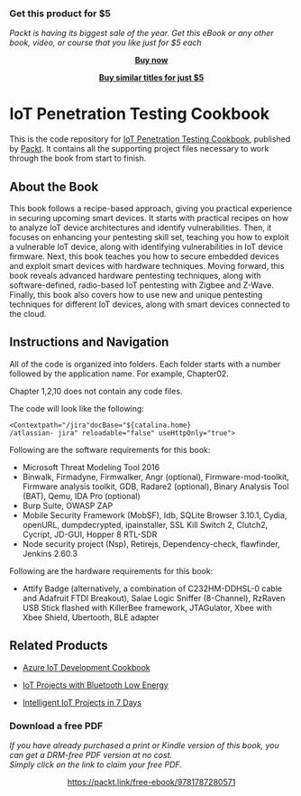 
### Get this product for $5

<i>Packt is having its biggest sale of the year. Get this eBook or any other book, video, or course that you like just for $5 each</i>


<b><p align='center'>[Buy now](https://packt.link/9781787280571)</p></b>


<b><p align='center'>[Buy similar titles for just $5](https://subscription.packtpub.com/search)</p></b>


# IoT Penetration Testing Cookbook
This is the code repository for [IoT Penetration Testing Cookbook](https://www.packtpub.com/networking-and-servers/iot-penetration-testing-cookbook?utm_source=github&utm_medium=repository&utm_campaign=9781787280571), published by [Packt](https://www.packtpub.com/?utm_source=github). It contains all the supporting project files necessary to work through the book from start to finish.
## About the Book
This book follows a recipe-based approach, giving you practical experience in securing upcoming smart devices. It starts with practical recipes on how to analyze IoT device architectures and identify vulnerabilities. Then, it focuses on enhancing your pentesting skill set, teaching you how to exploit a vulnerable IoT device, along with identifying vulnerabilities in IoT device firmware. Next, this book teaches you how to secure embedded devices and exploit smart devices with hardware techniques. Moving forward, this book reveals advanced hardware pentesting techniques, along with software-defined, radio-based IoT pentesting with Zigbee and Z-Wave. Finally, this book also covers how to use new and unique pentesting techniques for different IoT devices, along with smart devices connected to the cloud.
## Instructions and Navigation
All of the code is organized into folders. Each folder starts with a number followed by the application name. For example, Chapter02.

Chapter 1,2,10 does not contain any code files.

The code will look like the following:
```
<Contextpath="/jira"docBase="${catalina.home}
/atlassian- jira" reloadable="false" useHttpOnly="true">
```

Following are the software requirements for this book:
* Microsoft Threat Modeling Tool 2016
* Binwalk, Firmadyne, Firmwalker, Angr (optional), Firmware-mod-toolkit, Firmware analysis toolkit, GDB, Radare2 (optional), Binary Analysis Tool (BAT), Qemu, IDA Pro (optional)
* Burp Suite, OWASP ZAP
* Mobile Security Framework (MobSF), Idb, SQLite Browser 
3.10.1, Cydia, openURL, dumpdecrypted, ipainstaller, SSL Kill Switch
2, Clutch2, Cycript, JD-GUI, Hopper
8 RTL-SDR
* Node security project (Nsp), Retirejs, Dependency-check, flawfinder, Jenkins
2.60.3

Following are the hardware requirements for this book:
* Attify Badge (alternatively, a combination of C232HM-DDHSL-0 cable and Adafruit FTDI Breakout), Salae Logic Sniffer (8-Channel), RzRaven USB Stick flashed with KillerBee framework, JTAGulator, Xbee with Xbee Shield, Ubertooth, BLE adapter

## Related Products
* [Azure IoT Development Cookbook](https://www.packtpub.com/virtualization-and-cloud/azure-iot-development-cookbook?utm_source=github&utm_medium=repository&utm_campaign=9781787283008)

* [IoT Projects with Bluetooth Low Energy](https://www.packtpub.com/hardware-and-creative/iot-projects-bluetooth-low-energy?utm_source=github&utm_medium=repository&utm_campaign=9781788399449)

* [Intelligent IoT Projects in 7 Days](https://www.packtpub.com/hardware-and-creative/intelligent-iot-projects-7-days?utm_source=github&utm_medium=repository&utm_campaign=9781787286429)

### Download a free PDF

 <i>If you have already purchased a print or Kindle version of this book, you can get a DRM-free PDF version at no cost.<br>Simply click on the link to claim your free PDF.</i>
<p align="center"> <a href="https://packt.link/free-ebook/9781787280571">https://packt.link/free-ebook/9781787280571 </a> </p>